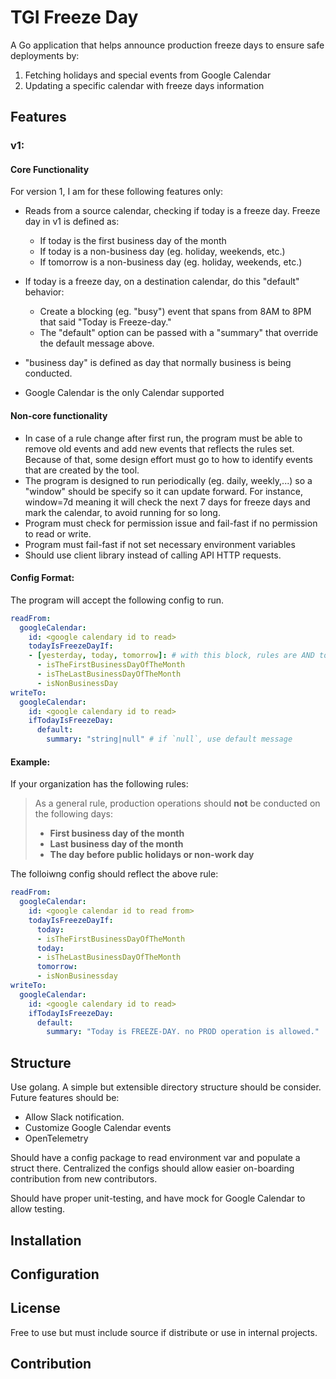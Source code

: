 # TGI Freeze Day

A Go application that helps announce production freeze days to ensure safe deployments by:

1. Fetching holidays and special events from Google Calendar
2. Updating a specific calendar with freeze days information

## Features

### v1:

#### Core Functionality

For version 1, I am for these following features only:
- Reads from a source calendar, checking if today is a freeze day. Freeze day in v1 is defined as:
  - If today is the first business day of the month
  - If today is a non-business day (eg. holiday, weekends, etc.)
  - If tomorrow is a non-business day (eg. holiday, weekends, etc.)
- If today is a freeze day, on a destination calendar, do this "default" behavior:
  - Create a blocking (eg. "busy") event that spans from 8AM to 8PM that said "Today is Freeze-day."
  - The "default" option can be passed with a "summary" that override the default message above.

- "business day" is defined as day that normally business is being conducted.
- Google Calendar is the only Calendar supported

#### Non-core functionality

- In case of a rule change after first run, the program must be able to remove old events and add new events that reflects the rules set. Because of that, some design effort must go to how to identify events that are created by the tool.
- The program is designed to run periodically (eg. daily, weekly,...) so a "window" should be specify so it can update forward. For instance, window=7d meaning it will check the next 7 days for freeze days and mark the calendar, to avoid running for so long.
- Program must check for permission issue and fail-fast if no permission to read or write.
- Program must fail-fast if not set necessary environment variables
- Should use client library instead of calling API HTTP requests.

#### Config Format:

The program will accept the following config to run.

```yaml
readFrom:
  googleCalendar:
    id: <google calendary id to read>
    todayIsFreezeDayIf:
    - [yesterday, today, tomorrow]: # with this block, rules are AND together. To do OR, specify multiple items with same key.
      - isTheFirstBusinessDayOfTheMonth
      - isTheLastBusinessDayOfTheMonth
      - isNonBusinessDay
writeTo:
  googleCalendar:
    id: <google calendary id to read>
    ifTodayIsFreezeDay:
      default:
        summary: "string|null" # if `null`, use default message
```

#### Example:

If your organization has the following rules:

> As a general rule, production operations should **not** be conducted on the following days:
> - **First business day of the month**
> - **Last business day of the month**
> - **The day before public holidays or non-work day**

The folloiwng config should reflect the above rule:

```yaml
readFrom:
  googleCalendar:
    id: <google calendar id to read from>
    todayIsFreezeDayIf:
      today:
      - isTheFirstBusinessDayOfTheMonth
      today:
      - isTheLastBusinessDayOfTheMonth
      tomorrow:
      - isNonBusinessday
writeTo:
  googleCalendar:
    id: <google calendary id to read>
    ifTodayIsFreezeDay:
      default:
        summary: "Today is FREEZE-DAY. no PROD operation is allowed."
```

## Structure

Use golang. A simple but extensible directory structure should be consider. Future features should be:
- Allow Slack notification.
- Customize Google Calendar events
- OpenTelemetry

Should have a config package to read environment var and populate a struct there. Centralized the configs should allow easier on-boarding contribution from new contributors.

Should have proper unit-testing, and have mock for Google Calendar to allow testing.

<AI goes here>

## Installation

<AI goes here>

## Configuration

<AI goes here>
<!-- Environment variable for Google API -->

## License

Free to use but must include source if distribute or use in internal projects.

<AI update this>

## Contribution

<AI update this>